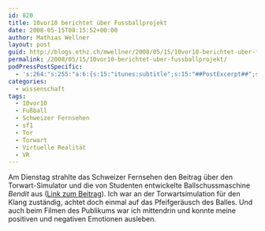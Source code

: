 ```yaml
---
id: 820
title: 10vor10 berichtet über Fussballprojekt
date: 2008-05-15T08:15:52+00:00
author: Mathias Wellner
layout: post
guid: http://blogs.ethz.ch/mwellner/2008/05/15/10vor10-berichtet-uber-fussballprojekt/
permalink: /2008/05/15/10vor10-berichtet-uber-fussballprojekt/
podPressPostSpecific:
  - 's:264:"s:255:"a:6:{s:15:"itunes:subtitle";s:15:"##PostExcerpt##";s:14:"itunes:summary";s:15:"##PostExcerpt##";s:15:"itunes:keywords";s:17:"##WordPressCats##";s:13:"itunes:author";s:10:"##Global##";s:15:"itunes:explicit";s:7:"Default";s:12:"itunes:block";s:7:"Default";}";";'
categories:
  - wissenschaft
tags:
  - 10vor10
  - Fußball
  - Schweizer Fernsehen
  - sf1
  - Tor
  - Torwart
  - Virtuelle Realität
  - VR
---
```

Am Dienstag strahlte das Schweizer Fernsehen den Beitrag über den Torwart-Simulator und die von Studenten entwickelte Ballschussmaschine _Bendit_ aus ([Link zum Beitrag](http://tagesschau.sf.tv/nachrichten/archiv/2008/05/13/vermischtes/roboter_als_fussball_trainer)). Ich war an der Torwartsimulation f&uuml;r den Klang zust&auml;ndig, achtet doch einmal auf das Pfeifger&auml;usch des Balles. Und auch beim Filmen des Publikums war ich mittendrin und konnte meine positiven und negativen Emotionen ausleben.